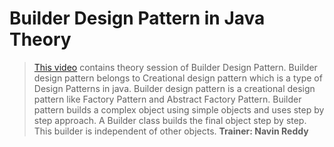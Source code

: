 # Builder Design Pattern in Java Theory

>[This video](https://www.youtube.com/watch?v=KbIdk5BRn0w&list=PLsyeobzWxl7r2ZX1fl-7CKnayxHJA_1ol&index=4) contains theory session of Builder Design Pattern.
Builder design pattern belongs to Creational design pattern which is a type of Design Patterns in java.
Builder design pattern is a creational design pattern like Factory Pattern and Abstract Factory Pattern.
Builder pattern builds a complex object using simple objects and uses step by step approach.
A Builder class builds the final object step by step. This builder is independent of other objects.
**Trainer: Navin Reddy**
